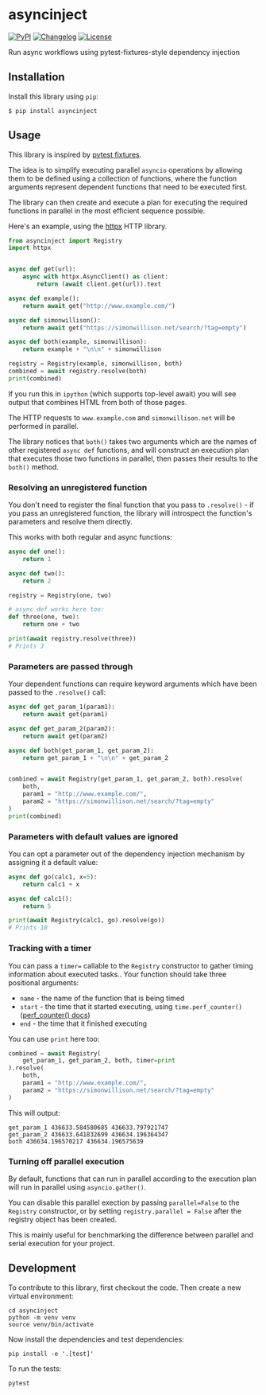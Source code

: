 # asyncinject

[![PyPI](https://img.shields.io/pypi/v/asyncinject.svg)](https://pypi.org/project/asyncinject/)
[![Changelog](https://img.shields.io/github/v/release/simonw/asyncinject?include_prereleases&label=changelog)](https://github.com/simonw/asyncinject/releases)
[![License](https://img.shields.io/badge/license-Apache%202.0-blue.svg)](https://github.com/simonw/asyncinject/blob/main/LICENSE)

Run async workflows using pytest-fixtures-style dependency injection

## Installation

Install this library using `pip`:

    $ pip install asyncinject

## Usage

This library is inspired by [pytest fixtures](https://docs.pytest.org/en/6.2.x/fixture.html).

The idea is to simplify executing parallel `asyncio` operations by allowing them to be defined using a collection of functions, where the function arguments represent dependent functions that need to be executed first.

The library can then create and execute a plan for executing the required functions in parallel in the most efficient sequence possible.

Here's an example, using the [httpx](https://www.python-httpx.org/) HTTP library.

```python
from asyncinject import Registry
import httpx


async def get(url):
    async with httpx.AsyncClient() as client:
        return (await client.get(url)).text

async def example():
    return await get("http://www.example.com/")

async def simonwillison():
    return await get("https://simonwillison.net/search/?tag=empty")

async def both(example, simonwillison):
    return example + "\n\n" + simonwillison

registry = Registry(example, simonwillison, both)
combined = await registry.resolve(both)
print(combined)
```
If you run this in `ipython` (which supports top-level await) you will see output that combines HTML from both of those pages.

The HTTP requests to `www.example.com` and `simonwillison.net` will be performed in parallel.

The library notices that `both()` takes two arguments which are the names of other registered `async def` functions, and will construct an execution plan that executes those two functions in parallel, then passes their results to the `both()` method.

### Resolving an unregistered function

You don't need to register the final function that you pass to `.resolve()` - if you pass an unregistered function, the library will introspect the function's parameters and resolve them directly.

This works with both regular and async functions:

```python
async def one():
    return 1

async def two():
    return 2

registry = Registry(one, two)

# async def works here too:
def three(one, two):
    return one + two

print(await registry.resolve(three))
# Prints 3
```

### Parameters are passed through

Your dependent functions can require keyword arguments which have been passed to the `.resolve()` call:

```python
async def get_param_1(param1):
    return await get(param1)

async def get_param_2(param2):
    return await get(param2)

async def both(get_param_1, get_param_2):
    return get_param_1 + "\n\n" + get_param_2


combined = await Registry(get_param_1, get_param_2, both).resolve(
    both,
    param1 = "http://www.example.com/",
    param2 = "https://simonwillison.net/search/?tag=empty"
)
print(combined)
```
### Parameters with default values are ignored

You can opt a parameter out of the dependency injection mechanism by assigning it a default value:

```python
async def go(calc1, x=5):
    return calc1 + x

async def calc1():
    return 5

print(await Registry(calc1, go).resolve(go))
# Prints 10
```

### Tracking with a timer

You can pass a `timer=` callable to the `Registry` constructor to gather timing information about executed tasks..  Your function should take three positional arguments:

- `name` - the name of the function that is being timed
- `start` - the time that it started executing, using `time.perf_counter()` ([perf_counter() docs](https://docs.python.org/3/library/time.html#time.perf_counter))
- `end` - the time that it finished executing

You can use `print` here too:

```python
combined = await Registry(
    get_param_1, get_param_2, both, timer=print
).resolve(
    both,
    param1 = "http://www.example.com/",
    param2 = "https://simonwillison.net/search/?tag=empty"
)
```
This will output:
```
get_param_1 436633.584580685 436633.797921747
get_param_2 436633.641832699 436634.196364347
both 436634.196570217 436634.196575639
```
### Turning off parallel execution

By default, functions that can run in parallel according to the execution plan will run in parallel using `asyncio.gather()`.

You can disable this parallel exection by passing `parallel=False` to the `Registry` constructor, or by setting `registry.parallel = False` after the registry object has been created.

This is mainly useful for benchmarking the difference between parallel and serial execution for your project.

## Development

To contribute to this library, first checkout the code. Then create a new virtual environment:

    cd asyncinject
    python -m venv venv
    source venv/bin/activate

Now install the dependencies and test dependencies:

    pip install -e '.[test]'

To run the tests:

    pytest
